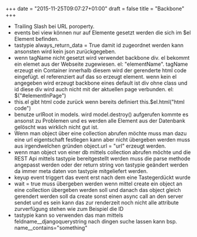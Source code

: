 +++
date = "2015-11-25T09:07:27+01:00"
draft = false
title = "Backbone"
+++

* Trailing Slash bei URL poroperty.
* events bei view können nur auf Elemente gesetzt werden die sich im $el Element befinden.
* tastypie always_return_data = True damit id zugeordnet werden kann ansonsten wird kein json zurückgegeben.
* wenn tagName nicht gesetzt wird verwendet backbone div. el bekommt ein elemet aus der Webseite zugewiesen. el: "elementName". tagName erzeugt ein Container innerhalb diesem wird der gerenderte html code eingefügt. el referenziert auf das so erzeugt element. wenn kein el angegeben wird erzeugt backbone eines default ist div ohne class und id diese div wird auch nicht mit der aktuellen page verbunden. el: $("#elementInPage")
* this.el gibt html code zurück wenn bereits definiert this.$el.html("html code")
* benutze urlRoot in models. wird model.destroy() aufgerufen kommte es ansonst zu Problemen und es werden alle Element aus der Datenbank gelöscht was wirklich nicht gut ist.
* Wenn man object über eine collection abrufen möchte muss man dazu eine url eigentschaft festlegen kann aber nicht übergeben werden muss aus irgendwelchen gründen object.url = "url" erzeugt werden.
* wenn man object von einer db mittels collection abrufen möchte und die REST Api mittels tastypie bereitgestellt werden muss die parse methode angepasst werden oder der return string von tastypie geändert werden da immer meta daten von tastypie mitgeliefert werden.
* keyup event triggert das event erst nach dem eine Tastegerdückt wurde
* wait = true muss übergeben werden wenn mittel create ein object an eine collection übergeben werden soll und danach das object gleich gerendert werden soll da create sonst einen async call an den server sendet und es sein kann das zur renderzeit noch nicht alle attribute zurverfügung stehen wie zum Beispiel die ID
* tastypie kann so verwenden das man mittels feldname__djangoquerystring nach dingen suche lassen kann bsp. name__contains="something"
